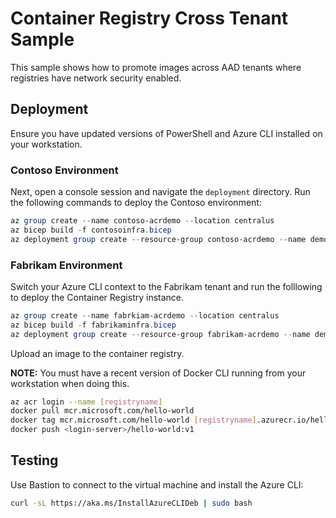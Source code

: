 # Container Registry Cross Tenant Sample

This sample shows how to promote images across AAD tenants where registries have network security enabled.

## Deployment

Ensure you have updated versions of PowerShell and Azure CLI installed on your workstation.

### Contoso Environment

 Next, open a console session and navigate the `deployment` directory. Run the following commands to deploy the Contoso environment:

```powershell
az group create --name contoso-acrdemo --location centralus
az bicep build -f contosoinfra.bicep
az deployment group create --resource-group contoso-acrdemo --name demo --template-file contosoinfra.json
```

### Fabrikam Environment

Switch your Azure CLI context to the Fabrikam tenant and run the folllowing to deploy the Container Registry instance.

```powershell
az group create --name fabrkiam-acrdemo --location centralus
az bicep build -f fabrikaminfra.bicep
az deployment group create --resource-group fabrikam-acrdemo --name demo --template-file fabrikaminfra.json
```

Upload an image to the container registry.

**NOTE:** You must have a recent version of Docker CLI running from your workstation when doing this.

```bash
az acr login --name [registryname]
docker pull mcr.microsoft.com/hello-world
docker tag mcr.microsoft.com/hello-world [registryname].azurecr.io/hello-world:v1
docker push <login-server>/hello-world:v1
```

## Testing

Use Bastion to connect to the virtual machine and install the Azure CLI:

```bash
curl -sL https://aka.ms/InstallAzureCLIDeb | sudo bash
```
